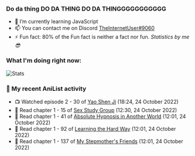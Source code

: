 ### Do da thing DO DA THING DO DA THINGGGGGGGGGGG

<!-- **TheInternetUser0/TheInternetUser0** is a ✨ _special_ ✨ repository because its `README.md` (this file) appears on your GitHub profile. -->


- 🌱 I’m currently learning JavaScript
- 📫 You can contact me on Discord [TheInternetUser#9060](https://discord.com/users/534117072796385300)
- ⚡ Fun fact: 80% of the Fun fact is neither a fact nor fun. _Statistics by me 😎_

### What I'm doing right now:
![Stats](https://discord.c99.nl/widget/theme-3/534117072796385300.png)

### 🌸 My recent AniList activity

<!-- ANILIST_ACTIVITY:start -->

-   📺 Watched episode 2 - 30 of [Yao Shen Ji](https://anilist.co/anime/101916) (18:24, 24 October 2022)
-   📖 Read chapter 1 - 15 of [Sex Study Group](https://anilist.co/manga/145493) (12:30, 24 October 2022)
-   📖 Read chapter 1 - 41 of [Absolute Hypnosis in Another World](https://anilist.co/manga/145575) (12:01, 24 October 2022)
-   📖 Read chapter 1 - 92 of [Learning the Hard Way](https://anilist.co/manga/128976) (12:01, 24 October 2022)
-   📖 Read chapter 1 - 137 of [My Stepmother's Friends](https://anilist.co/manga/119648) (12:01, 24 October 2022)

<!-- ANILIST_ACTIVITY:end -->
